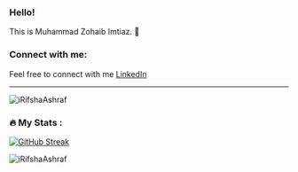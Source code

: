 ### Hello! <br/>
This is Muhammad Zohaib Imtiaz. 👋

<h3>Connect with me:</h3>

Feel free to connect with me <a href="https://www.linkedin.com/in/muhammadzohaibimtiaz/">LinkedIn</a>
<!--me via [![Linkedin Badge](https://img.shields.io/badge/-Rifsha-blue?style=flat&logo=Linkedin&logoColor=white)]([your-linkedin-url](https://www.linkedin.com/in/rifshaashraf/)).-->


---

<!-- ### :fire: My Stats :
[![GitHub Streak](http://github-readme-streak-stats.herokuapp.com?user=iRifshaAshraf)](https://git.io/streak-stats)-->

</p>
<!-- <h3>Languages:</h3>
<p align="left"> 
  <a href="https://www.cprogramming.com/" target="_blank" rel="noreferrer"> <img src="https://raw.githubusercontent.com/devicons/devicon/master/icons/c/c-original.svg" alt="c" width="40" height="40"/> </a> 
  <a href="https://www.w3schools.com/cpp/" target="_blank" rel="noreferrer"> <img src="https://raw.githubusercontent.com/devicons/devicon/master/icons/cplusplus/cplusplus-original.svg" alt="cplusplus" width="40" height="40"/> </a>  
  <a href="https://www.python.org" target="_blank" rel="noreferrer"> <img src="https://raw.githubusercontent.com/devicons/devicon/master/icons/python/python-original.svg" alt="python" width="40" height="40"/> </a> 
</p> -->

<p><img align="" src="https://github-readme-stats.vercel.app/api/top-langs?username=zohaibkhan321&show_icons=true&locale=en&layout=compact&bg_color=000000&text_color=FFFFFF" alt="iRifshaAshraf" /></p>

### :fire: My Stats :
[![GitHub Streak](http://github-readme-streak-stats.herokuapp.com?user=zohaibkhan321&theme=dark)](https://git.io/streak-stats)

<p><img align="" src="https://github-readme-stats.vercel.app/api?username=zohaibkhan321&show_icons=true&locale=en&bg_color=000000&text_color=FFFFFF" alt="iRifshaAshraf" /></p>
